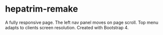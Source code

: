 # hepatrim-remake
A fully responsive page. The left nav panel moves on page scroll. Top menu adapts to clients screen resolution. Created with Bootstrap 4.
